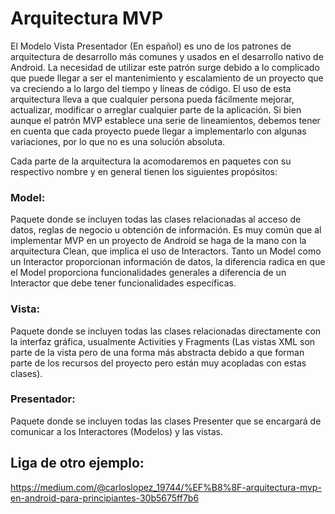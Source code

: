 # Arquitectura MVP

El Modelo Vista Presentador (En español) es uno de los patrones de arquitectura de desarrollo más comunes y usados en el desarrollo nativo de Android. 
La necesidad de utilizar este patrón surge debido a lo complicado que puede llegar a ser el mantenimiento y escalamiento de un proyecto que va creciendo 
a lo largo del tiempo y líneas de código.
El uso de esta arquitectura lleva a que cualquier persona pueda fácilmente mejorar, actualizar, modificar o arreglar cualquier parte de la aplicación. 
Si bien aunque el patrón MVP establece una serie de lineamientos, debemos tener en cuenta que cada proyecto puede llegar a implementarlo con algunas variaciones,
por lo que no es una solución absoluta.

Cada parte de la arquitectura la acomodaremos en paquetes con su respectivo nombre y en general tienen los siguientes propósitos:

### Model: 
  Paquete donde se incluyen todas las clases relacionadas al acceso de datos, reglas de negocio u obtención de información. Es muy común que al implementar MVP en un proyecto de Android se haga de la mano con la arquitectura Clean, que implica el uso de Interactors. Tanto un Model como un Interactor proporcionan información de datos, la diferencia radica en que el Model proporciona funcionalidades generales a diferencia de un Interactor que debe tener funcionalidades específicas.

### Vista: 
  Paquete donde se incluyen todas las clases relacionadas directamente con la interfaz gráfica, usualmente Activities y Fragments (Las vistas XML son parte de la vista pero de una forma más abstracta debido a que forman parte de los recursos del proyecto pero están muy acopladas con estas clases).

### Presentador: 
  Paquete donde se incluyen todas las clases Presenter que se encargará de comunicar a los Interactores (Modelos) y las vistas.
  
## Liga de otro ejemplo:
https://medium.com/@carloslopez_19744/%EF%B8%8F-arquitectura-mvp-en-android-para-principiantes-30b5675ff7b6 
